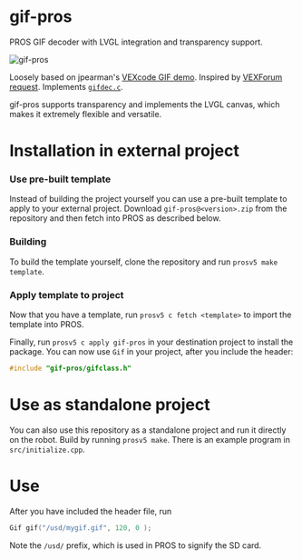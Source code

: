 # gif-pros
PROS GIF decoder with LVGL integration and transparency support.

![gif-pros](https://github.com/theol0403/gif-pros/raw/master/gif-pros.png)


Loosely based on jpearman's [VEXcode GIF demo](https://www.vexforum.com/t/animated-gif-demo-vexcode/58755).
Inspired by [VEXForum request](https://www.vexforum.com/t/gif-in-pros/66187?u=theol0403).
Implements [`gifdec.c`](https://github.com/lecram/gifdec).

gif-pros supports transparency and implements the LVGL canvas, which makes it extremely flexible and versatile.


# Installation in external project
### Use pre-built template
Instead of building the project yourself you can use a pre-built template to apply to your external project.
Download `gif-pros@<version>.zip`</a> from the repository and then fetch into PROS as described below.
### Building
To build the template yourself, clone the repository and run `prosv5 make template`.
### Apply template to project 
Now that you have a template, run `prosv5 c fetch <template>` to import the template into PROS.

Finally, run `prosv5 c apply gif-pros` in your destination project to install the package.
You can now use `Gif` in your project, after you include the header:
```cpp
#include "gif-pros/gifclass.h"
```

# Use as standalone project
You can also use this repository as a standalone project and run it directly on the robot.
Build by running `prosv5 make`.
There is an example program in `src/initialize.cpp`.

# Use
After you have included the header file, run 
```cpp
Gif gif("/usd/mygif.gif", 120, 0 );
```
Note the `/usd/` prefix, which is used in PROS to signify the SD card.
